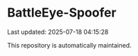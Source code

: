 # BattleEye-Spoofer

Last updated: 2025-07-18 04:15:28

This repository is automatically maintained.
